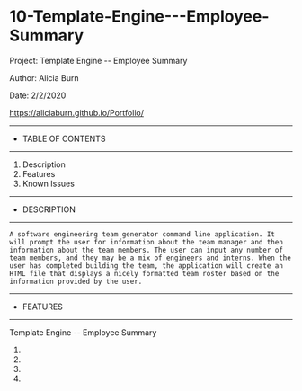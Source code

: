 # 10-Template-Engine---Employee-Summary



Project: Template Engine -- Employee Summary

Author: Alicia Burn

Date: 2/2/2020

https://aliciaburn.github.io/Portfolio/

******************************
*  TABLE OF CONTENTS         
******************************
1. Description
2. Features
3. Known Issues

******************************
*  DESCRIPTION              
******************************

    A software engineering team generator command line application. It will prompt the user for information about the team manager and then information about the team members. The user can input any number of team members, and they may be a mix of engineers and interns. When the user has completed building the team, the application will create an HTML file that displays a nicely formatted team roster based on the information provided by the user.


******************************
*  FEATURES             
******************************
Template Engine -- Employee Summary

   1. 

   2. 
    
   3. 

   4. 